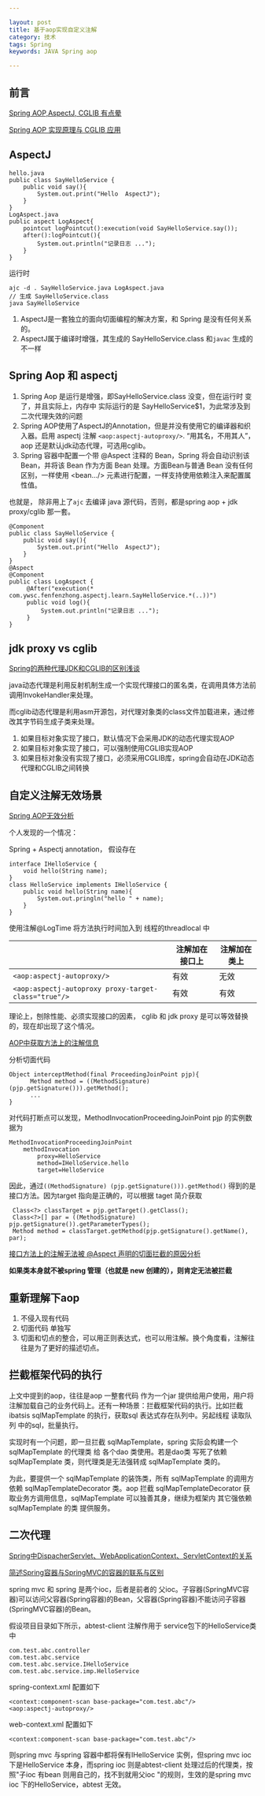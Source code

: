 ```yaml
---

layout: post
title: 基于aop实现自定义注解
category: 技术
tags: Spring
keywords: JAVA Spring aop

---
```


## 前言 


[Spring AOP,AspectJ, CGLIB 有点晕](https://www.jianshu.com/p/fe8d1e8bd63e)

[Spring AOP 实现原理与 CGLIB 应用](https://www.ibm.com/developerworks/cn/java/j-lo-springaopcglib/index.html)

## AspectJ

	hello.java
	public class SayHelloService {
	    public void say(){
	        System.out.print("Hello  AspectJ");
	    }
	}
	LogAspect.java
	public aspect LogAspect{
    	pointcut logPointcut():execution(void SayHelloService.say());
    	after():logPointcut(){
         	System.out.println("记录日志 ..."); 
    	}
	}
	
运行时
	
	ajc -d . SayHelloService.java LogAspect.java
	// 生成 SayHelloService.class
	java SayHelloService


1. AspectJ是一套独立的面向切面编程的解决方案，和 Spring 是没有任何关系的。
2. AspectJ属于编译时增强，其生成的 SayHelloService.class 和`javac` 生成的不一样

## Spring Aop 和 aspectj

1. Spring Aop 是运行是增强，即SayHelloService.class 没变，但在运行时 变了，并且实际上，内存中 实际运行的是 SayHelloService$1，为此常涉及到二次代理失效的问题
2. Spring AOP使用了AspectJ的Annotation，但是并没有使用它的编译器和织入器。启用 aspectj 注解 `<aop:aspectj-autoproxy/>`. “用其名，不用其人”，aop 还是默认jdk动态代理，可选用cglib。
3. Spring 容器中配置一个带 @Aspect 注释的 Bean，Spring 将会自动识别该 Bean，并将该 Bean 作为方面 Bean 处理。方面Bean与普通 Bean 没有任何区别，一样使用 <bean.../> 元素进行配置，一样支持使用依赖注入来配置属性值。

也就是， 除非用上了`ajc` 去编译 java 源代码，否则，都是spring aop + jdk proxy/cglib 那一套。

	@Component
	public class SayHelloService {
	    public void say(){
	        System.out.print("Hello  AspectJ");
	    }
	} 
	@Aspect
	@Component
	public class LogAspect {
	     @After("execution(* com.ywsc.fenfenzhong.aspectj.learn.SayHelloService.*(..))")
	     public void log(){
	         System.out.println("记录日志 ...");
	     }
	}


## jdk proxy vs cglib

[Spring的两种代理JDK和CGLIB的区别浅谈](https://blog.csdn.net/u013126379/article/details/52121096)

java动态代理是利用反射机制生成一个实现代理接口的匿名类，在调用具体方法前调用InvokeHandler来处理。

而cglib动态代理是利用asm开源包，对代理对象类的class文件加载进来，通过修改其字节码生成子类来处理。

1. 如果目标对象实现了接口，默认情况下会采用JDK的动态代理实现AOP 
2. 如果目标对象实现了接口，可以强制使用CGLIB实现AOP 
3. 如果目标对象没有实现了接口，必须采用CGLIB库，spring会自动在JDK动态代理和CGLIB之间转换

## 自定义注解无效场景

[Spring AOP无效分析](https://www.jianshu.com/p/e130b5b73c1b)

个人发现的一个情况：

Spring + Aspectj annotation， 假设存在

	interface IHelloService {
		void hello(String name);
	}
	class HelloService implements IHelloService {
		public void hello(String name){
			System.out.pringln("hello " + name);
		}
	}
	
使用注解@LogTime 将方法执行时间加入到 线程的threadlocal 中

||注解加在接口上|注解加在类上|
|---|---|---|
|`<aop:aspectj-autoproxy/>`|有效|无效|
|`<aop:aspectj-autoproxy proxy-target-class="true"/>`|有效|有效|

理论上，刨除性能、必须实现接口的因素， cglib 和 jdk proxy 是可以等效替换的，现在却出现了这个情况。

[AOP中获取方法上的注解信息](http://loveshisong.cn/%E7%BC%96%E7%A8%8B%E6%8A%80%E6%9C%AF/2016-06-01-AOP%E4%B8%AD%E8%8E%B7%E5%8F%96%E6%96%B9%E6%B3%95%E4%B8%8A%E7%9A%84%E6%B3%A8%E8%A7%A3%E4%BF%A1%E6%81%AF.html)

分析切面代码

	Object interceptMethod(final ProceedingJoinPoint pjp){
		  Method method = ((MethodSignature) (pjp.getSignature())).getMethod();
		  ...
	}
	
对代码打断点可以发现，MethodInvocationProceedingJoinPoint pjp 的实例数据为 

    MethodInvocationProceedingJoinPoint
	    methodInvocation
	 	    proxy=HelloService
	 	    method=IHelloService.hello
	 	    target=HelloService

因此，通过`((MethodSignature) (pjp.getSignature())).getMethod()` 得到的是接口方法。因为target 指向是正确的，可以根据 taget 简介获取

	 Class<?> classTarget = pjp.getTarget().getClass();
	 Class<?>[] par = ((MethodSignature) pjp.getSignature()).getParameterTypes();
	 Method method = classTarget.getMethod(pjp.getSignature().getName(), par);


[接口方法上的注解无法被 @Aspect 声明的切面拦截的原因分析](http://www.importnew.com/28788.html) 

**如果类本身就不被spring 管理（也就是 new 创建的），则肯定无法被拦截**

## 重新理解下aop

1. 不侵入现有代码
2. 切面代码 单独写
3. 切面和切点的整合，可以用正则表达式，也可以用注解。换个角度看，注解往往是为了更好的描述切点。

## 拦截框架代码的执行

上文中提到的aop，往往是aop 一整套代码 作为一个jar 提供给用户使用，用户将注解加载自己的业务代码上。还有一种场景：拦截框架代码的执行。比如拦截ibatsis sqlMapTemplate 的执行，获取sql 表达式存在队列中。另起线程 读取队列 中的sql，批量执行。

实现时有一个问题，即一旦拦截 sqlMapTemplate，spring 实际会构建一个sqlMapTemplate 的代理类 给 各个dao 类使用。若是dao类 写死了依赖 sqlMapTemplate 类，则代理类是无法强转成 sqlMapTemplate 类的。

为此，要提供一个 sqlMapTemplate 的装饰类，所有 sqlMapTemplate 的调用方 依赖 sqlMapTemplateDecorator 类。aop 拦截 sqlMapTemplateDecorator 获取业务方调用信息，sqlMapTemplate 可以独善其身，继续为框架内 其它强依赖 sqlMapTemplate 的类 提供服务。

## 二次代理

[Spring中DispacherServlet、WebApplicationContext、ServletContext的关系](https://blog.csdn.net/c289054531/article/details/9196149)

[简述Spring容器与SpringMVC的容器的联系与区别](https://blog.csdn.net/wzx104104104/article/details/74937605)

spring mvc 和 spring 是两个ioc，后者是前者的 父ioc。子容器(SpringMVC容器)可以访问父容器(Spring容器)的Bean，父容器(Spring容器)不能访问子容器(SpringMVC容器)的Bean。

假设项目目录如下所示，abtest-client 注解作用于 service包下的HelloService类中

    com.test.abc.controller
    com.test.abc.service
    com.test.abc.service.IHelloService
    com.test.abc.service.imp.HelloService

spring-context.xml 配置如下

    <context:component-scan base-package="com.test.abc"/>
    <aop:aspectj-autoproxy/>

web-context.xml 配置如下

    <context:component-scan base-package="com.test.abc"/>

则spring mvc 与spring 容器中都将保有IHelloService 实例，但spring mvc ioc 下是HelloService 本身，而spring ioc 则是abtest-client
处理过后的代理类，按照"子ioc 有bean 则用自己的，找不到就用父ioc "的规则，生效的是spring mvc ioc 下的HelloService，abtest 无效。

